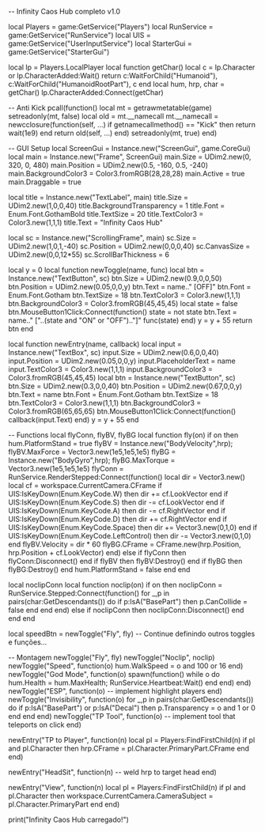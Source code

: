 -- Infinity Caos Hub completo v1.0

local Players = game:GetService("Players")
local RunService = game:GetService("RunService")
local UIS = game:GetService("UserInputService")
local StarterGui = game:GetService("StarterGui")

local lp = Players.LocalPlayer
local function getChar()
    local c = lp.Character or lp.CharacterAdded:Wait()
    return c:WaitForChild("Humanoid"), c:WaitForChild("HumanoidRootPart"), c
end
local hum, hrp, char = getChar()
lp.CharacterAdded:Connect(getChar)

-- Anti Kick
pcall(function()
    local mt = getrawmetatable(game)
    setreadonly(mt, false)
    local old = mt.__namecall
    mt.__namecall = newcclosure(function(self, ...)
        if getnamecallmethod() == "Kick" then return wait(1e9) end
        return old(self, ...)
    end)
    setreadonly(mt, true)
end)

-- GUI Setup
local ScreenGui = Instance.new("ScreenGui", game.CoreGui)
local main = Instance.new("Frame", ScreenGui)
main.Size = UDim2.new(0, 320, 0, 480)
main.Position = UDim2.new(0.5, -160, 0.5, -240)
main.BackgroundColor3 = Color3.fromRGB(28,28,28)
main.Active = true
main.Draggable = true

local title = Instance.new("TextLabel", main)
title.Size = UDim2.new(1,0,0,40)
title.BackgroundTransparency = 1
title.Font = Enum.Font.GothamBold
title.TextSize = 20
title.TextColor3 = Color3.new(1,1,1)
title.Text = "Infinity Caos Hub"

local sc = Instance.new("ScrollingFrame", main)
sc.Size = UDim2.new(1,0,1,-40)
sc.Position = UDim2.new(0,0,0,40)
sc.CanvasSize = UDim2.new(0,0,12*55)
sc.ScrollBarThickness = 6

local y = 0
local function newToggle(name, func)
    local btn = Instance.new("TextButton", sc)
    btn.Size = UDim2.new(0.9,0,0,50)
    btn.Position = UDim2.new(0.05,0,0,y)
    btn.Text = name.." [OFF]"
    btn.Font = Enum.Font.Gotham
    btn.TextSize = 18
    btn.TextColor3 = Color3.new(1,1,1)
    btn.BackgroundColor3 = Color3.fromRGB(45,45,45)
    local state = false
    btn.MouseButton1Click:Connect(function()
        state = not state
        btn.Text = name.." ["..(state and "ON" or "OFF").."]"
        func(state)
    end)
    y = y + 55
    return btn
end

local function newEntry(name, callback)
    local input = Instance.new("TextBox", sc)
    input.Size = UDim2.new(0.6,0,0,40)
    input.Position = UDim2.new(0.05,0,0,y)
    input.PlaceholderText = name
    input.TextColor3 = Color3.new(1,1,1)
    input.BackgroundColor3 = Color3.fromRGB(45,45,45)
    local btn = Instance.new("TextButton", sc)
    btn.Size = UDim2.new(0.3,0,0,40)
    btn.Position = UDim2.new(0.67,0,0,y)
    btn.Text = name
    btn.Font = Enum.Font.Gotham
    btn.TextSize = 18
    btn.TextColor3 = Color3.new(1,1,1)
    btn.BackgroundColor3 = Color3.fromRGB(65,65,65)
    btn.MouseButton1Click:Connect(function()
        callback(input.Text)
    end)
    y = y + 55
end

-- Functions
local flyConn, flyBV, flyBG
local function fly(on)
    if on then
        hum.PlatformStand = true
        flyBV = Instance.new("BodyVelocity",hrp); flyBV.MaxForce = Vector3.new(1e5,1e5,1e5)
        flyBG = Instance.new("BodyGyro",hrp); flyBG.MaxTorque = Vector3.new(1e5,1e5,1e5)
        flyConn = RunService.RenderStepped:Connect(function()
            local dir = Vector3.new()
            local cf = workspace.CurrentCamera.CFrame
            if UIS:IsKeyDown(Enum.KeyCode.W) then dir += cf.LookVector end
            if UIS:IsKeyDown(Enum.KeyCode.S) then dir -= cf.LookVector end
            if UIS:IsKeyDown(Enum.KeyCode.A) then dir -= cf.RightVector end
            if UIS:IsKeyDown(Enum.KeyCode.D) then dir += cf.RightVector end
            if UIS:IsKeyDown(Enum.KeyCode.Space) then dir += Vector3.new(0,1,0) end
            if UIS:IsKeyDown(Enum.KeyCode.LeftControl) then dir -= Vector3.new(0,1,0) end
            flyBV.Velocity = dir * 60
            flyBG.CFrame = CFrame.new(hrp.Position, hrp.Position + cf.LookVector)
        end)
    else
        if flyConn then flyConn:Disconnect() end
        if flyBV then flyBV:Destroy() end
        if flyBG then flyBG:Destroy() end
        hum.PlatformStand = false
    end
end

local noclipConn
local function noclip(on)
    if on then
        noclipConn = RunService.Stepped:Connect(function()
            for _,p in pairs(char:GetDescendants()) do if p:IsA("BasePart") then p.CanCollide = false end end
        end)
    else
        if noclipConn then noclipConn:Disconnect() end
    end
end

local speedBtn = newToggle("Fly", fly)
-- Continue definindo outros toggles e funções...

-- Montagem
newToggle("Fly", fly)
newToggle("Noclip", noclip)
newToggle("Speed", function(o) hum.WalkSpeed = o and 100 or 16 end)
newToggle("God Mode", function(o) spawn(function() while o do hum.Health = hum.MaxHealth; RunService.Heartbeat:Wait() end end) end)
newToggle("ESP", function(o)
    -- implement highlight players
end)
newToggle("Invisibility", function(o)
    for _,p in pairs(char:GetDescendants()) do
        if p:IsA("BasePart") or p:IsA("Decal") then p.Transparency = o and 1 or 0 end
    end
end)
newToggle("TP Tool", function(o)
    -- implement tool that teleports on click
end)

newEntry("TP to Player", function(n)
    local pl = Players:FindFirstChild(n)
    if pl and pl.Character then
        hrp.CFrame = pl.Character.PrimaryPart.CFrame
    end
end)

newEntry("HeadSit", function(n)
    -- weld hrp to target head
end)

newEntry("View", function(n)
    local pl = Players:FindFirstChild(n)
    if pl and pl.Character then
        workspace.CurrentCamera.CameraSubject = pl.Character.PrimaryPart
    end
end)

print("Infinity Caos Hub carregado!")
